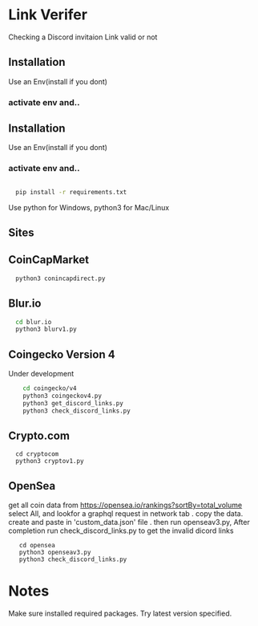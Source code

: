 # Link Verifer

Checking a Discord invitaion Link valid or not

## Installation

Use an Env(install if you dont)

### activate env and..

## Installation

Use an Env(install if you dont)

### activate env and..

```bash

  pip install -r requirements.txt

```

Use python for Windows, python3 for Mac/Linux

## Sites

## CoinCapMarket

```bash
  python3 conincapdirect.py
```

## Blur.io

```bash
  cd blur.io
  python3 blurv1.py
```


## Coingecko Version 4

Under development

```bash
    cd coingecko/v4
    python3 coingeckov4.py
    python3 get_discord_links.py
    python3 check_discord_links.py
```

## Crypto.com

```
  cd cryptocom
  python3 cryptov1.py
```

## OpenSea

get all coin data from https://opensea.io/rankings?sortBy=total_volume
select All, and lookfor a graphql request in network tab . copy the data.
create and paste in 'custom_data.json' file . then run openseav3.py,
After completion run check_discord_links.py to get the invalid dicord links

```
   cd opensea
   python3 openseav3.py
   python3 check_discord_links.py
```

# Notes
Make sure installed required packages.
Try latest version specified.
